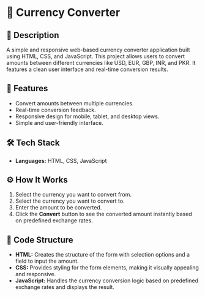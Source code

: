 # 💱 Currency Converter

## 📄 Description
A simple and responsive web-based currency converter application built using HTML, CSS, and JavaScript. This project allows users to convert amounts between different currencies like USD, EUR, GBP, INR, and PKR. It features a clean user interface and real-time conversion results.

## 🌟 Features
- Convert amounts between multiple currencies.
- Real-time conversion feedback.
- Responsive design for mobile, tablet, and desktop views.
- Simple and user-friendly interface.
  
## 🛠️ Tech Stack
- **Languages:** HTML, CSS, JavaScript

## ⚙️ How It Works
1. Select the currency you want to convert from.
2. Select the currency you want to convert to.
3. Enter the amount to be converted.
4. Click the **Convert** button to see the converted amount instantly based on predefined exchange rates.

## 📝 Code Structure
- **HTML:** Creates the structure of the form with selection options and a field to input the amount.
- **CSS:** Provides styling for the form elements, making it visually appealing and responsive.
- **JavaScript:** Handles the currency conversion logic based on predefined exchange rates and displays the result.
